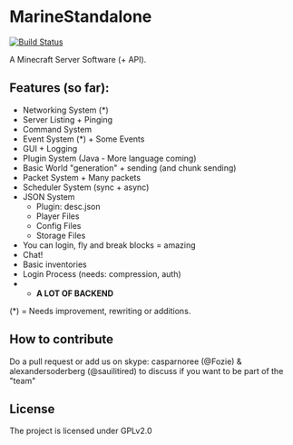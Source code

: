 MarineStandalone
================
[![Build Status](https://travis-ci.org/MarineAPI/MarineStandalone.svg?branch=master)](https://travis-ci.org/MarineAPI/MarineStandalone)

A Minecraft Server Software (+ API).

Features (so far):
-
- Networking System (*)
- Server Listing + Pinging
- Command System
- Event System (*) + Some Events
- GUI + Logging
- Plugin System (Java - More language coming)
- Basic World "generation" + sending (and chunk sending)
- Packet System + Many packets
- Scheduler System (sync + async)
- JSON System
	- Plugin: desc.json
	- Player Files
	- Config Files
	- Storage Files
- You can login, fly and break blocks = amazing
- Chat!
- Basic inventories
- Login Process (needs: compression, auth)
- + **A LOT OF BACKEND**

(*) = Needs improvement, rewriting or additions.

How to contribute
-
  Do a pull request or add us on skype: casparnoree (@Fozie) & alexandersoderberg (@sauilitired) to discuss if you want to be part of the "team"

License
-
  The project is licensed under GPLv2.0

